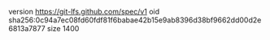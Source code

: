 version https://git-lfs.github.com/spec/v1
oid sha256:0c94a7ec08fd60fdf81f6babae42b15e9ab8396d38bf9662dd00d2e6813a7877
size 1400
